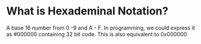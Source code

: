# What is Hexademinal Notation?
A base 16 number from 0 -9 and A - F. In programming, we could express it as #000000 containing 32 bit code. This is also equivalent to 0x000000

